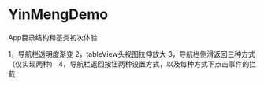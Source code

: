 # YinMengDemo
App目录结构和基类初次体验

1，导航栏透明度渐变
2，tableView头视图拉伸放大
3，导航栏侧滑返回三种方式（仅实现两种）
4，导航栏返回按钮两种设置方式，以及每种方式下点击事件的拦截
